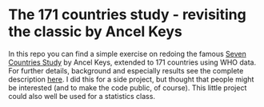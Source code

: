 # The 171 countries study - revisiting the classic by Ancel Keys

In this repo you can find a simple exercise on redoing the famous [Seven Countries Study](https://en.wikipedia.org/wiki/Seven_Countries_Study) by Ancel Keys, extended to 171 countries using WHO data. For further details, background and especially results see the complete description [here](171_countries_study.pdf). I did this for a side project, but thought that people might be interested (and to make the code public, of course). This little project could also well be used for a statistics class.
